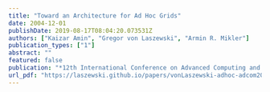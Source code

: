 ```yaml
---
title: "Toward an Architecture for Ad Hoc Grids"
date: 2004-12-01
publishDate: 2019-08-17T08:04:20.073531Z
authors: ["Kaizar Amin", "Gregor von Laszewski", "Armin R. Mikler"]
publication_types: ["1"]
abstract: ""
featured: false
publication: "*12th International Conference on Advanced Computing and Communications (ADCOM 2004)*"
url_pdf: "https://laszewski.github.io/papers/vonLaszewski-adhoc-adcom2004.pdf"
---
```


